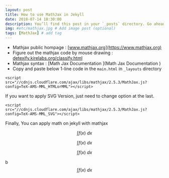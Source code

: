 ```yaml
---
layout: post
title: How to use MathJax in Jekyll
date: 2018-07-14 18:30:00
description: You’ll find this post in your `_posts` directory. Go ahead and edit it and re-build the site to see your changes. # Add post description (optional)
img: #etc/mathjax.jpg # Add image post (optional)
tags: [MathJax] # add tag
---
```


- Mathjax public hompage : [www.mathjax.org](https://www.mathjax.org) 
- Figure out the mathjax code by mouse drawing : [detexify.kirelabs.org/classify.html ](https://detexify.kirelabs.org/classify.html )
- Mathjax syntax : [Math Jax Documentation ](Math Jax Documentation )
- Copy and paste below 1-line code in the `main.html` in `_layouts` directory

``` 
<script src="//cdnjs.cloudflare.com/ajax/libs/mathjax/2.5.3/MathJax.js?config=TeX-AMS-MML_HTMLorMML"></script>
```

If you want to apply SVG Version, just need to change option at the last.

```
<script src="//cdnjs.cloudflare.com/ajax/libs/mathjax/2.5.3/MathJax.js?config=TeX-AMS-MML_SVG"></script>
```

Finally, You can apply math on jekyll with mathjax

$$\int f(x)~dx$$

$$
\int f(x)~dx
$$
  
$$\int f(x)~dx$$

b$$\int f(x)~dx$$
    
    
  
